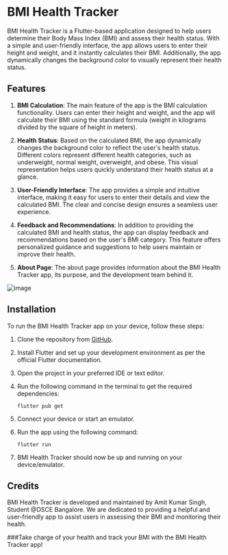 # BMI Health Tracker

BMI Health Tracker is a Flutter-based application designed to help users determine their Body Mass Index (BMI) and assess their health status. With a simple and user-friendly interface, the app allows users to enter their height and weight, and it instantly calculates their BMI. Additionally, the app dynamically changes the background color to visually represent their health status.

## Features

1. **BMI Calculation**: The main feature of the app is the BMI calculation functionality. Users can enter their height and weight, and the app will calculate their BMI using the standard formula (weight in kilograms divided by the square of height in meters).

2. **Health Status**: Based on the calculated BMI, the app dynamically changes the background color to reflect the user's health status. Different colors represent different health categories, such as underweight, normal weight, overweight, and obese. This visual representation helps users quickly understand their health status at a glance.

3. **User-Friendly Interface**: The app provides a simple and intuitive interface, making it easy for users to enter their details and view the calculated BMI. The clear and concise design ensures a seamless user experience.

4. **Feedback and Recommendations**: In addition to providing the calculated BMI and health status, the app can display feedback and recommendations based on the user's BMI category. This feature offers personalized guidance and suggestions to help users maintain or improve their health.

5. **About Page**: The about page provides information about the BMI Health Tracker app, its purpose, and the development team behind it.

![image](https://github.com/itheaks/flutter_bmiapp/assets/134759689/a02bf312-296a-47e5-b6ac-caa360111b47)


## Installation

To run the BMI Health Tracker app on your device, follow these steps:

1. Clone the repository from [GitHub](https://github.com/your-repository-link).

2. Install Flutter and set up your development environment as per the official Flutter documentation.

3. Open the project in your preferred IDE or text editor.

4. Run the following command in the terminal to get the required dependencies:

   ```
   flutter pub get
   ```

5. Connect your device or start an emulator.

6. Run the app using the following command:

   ```
   flutter run
   ```

7. BMI Health Tracker should now be up and running on your device/emulator.

## Credits

BMI Health Tracker is developed and maintained by Amit Kumar Singh, Student @DSCE Bangalore. We are dedicated to providing a helpful and user-friendly app to assist users in assessing their BMI and monitoring their health.


###Take charge of your health and track your BMI with the BMI Health Tracker app!

